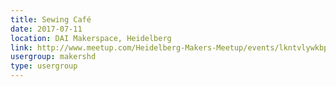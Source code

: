 ```yaml
---
title: Sewing Café
date: 2017-07-11
location: DAI Makerspace, Heidelberg
link: http://www.meetup.com/Heidelberg-Makers-Meetup/events/lkntvlywkbpb/
usergroup: makershd
type: usergroup
---
```

